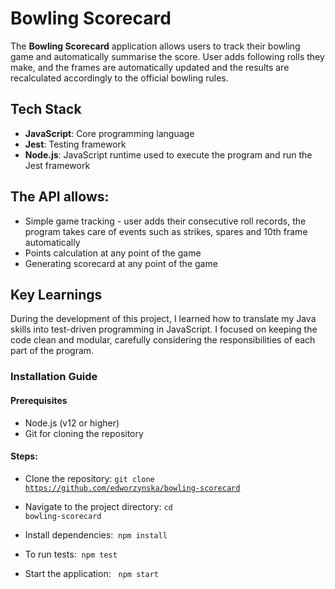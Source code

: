 # Bowling Scorecard

The __Bowling Scorecard__  application allows users to track their bowling game and automatically summarise the score. User adds following rolls they make, and the frames are automatically updated and the results are recalculated accordingly to the official bowling rules.

## Tech Stack

- **JavaScript**: Core programming language
- **Jest**: Testing framework
- **Node.js**: JavaScript runtime used to execute the program and run the Jest framework 


## The API allows:

- Simple game tracking - user adds their consecutive roll records, the program takes care of events such as strikes, spares and 10th frame automatically
- Points calculation at any point of the game
- Generating scorecard at any point of the game

## Key Learnings

During the development of this project, I learned how to translate my Java skills into test-driven programming in JavaScript. I focused on keeping the code clean and modular, carefully considering the responsibilities of each part of the program.

### Installation Guide

#### Prerequisites

- Node.js (v12 or higher)
- Git for cloning the repository
 
#### Steps:

- Clone the repository:
  <code>git clone https://github.com/edworzynska/bowling-scorecard</code>

- Navigate to the project directory:
     <code>cd bowling-scorecard</code>
- Install dependencies:    <code>npm install</code>
- To run tests:    <code>npm test</code>
- Start the application:    <code>npm start</code>

